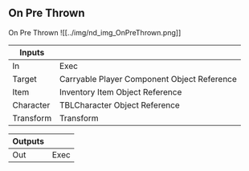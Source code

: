 ## On Pre Thrown
On Pre Thrown
![[../img/nd_img_OnPreThrown.png]]

|Inputs||
|--|--|
| In | Exec |
| Target | Carryable Player Component Object Reference |
| Item | Inventory Item Object Reference |
| Character | TBLCharacter Object Reference |
| Transform | Transform |

|Outputs||
|--|--|
| Out | Exec |
